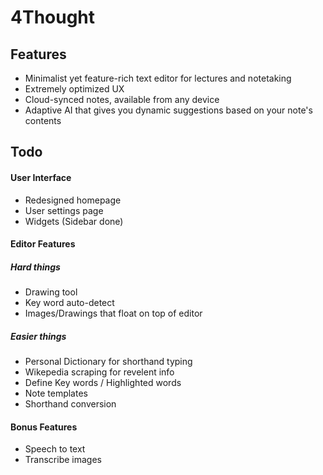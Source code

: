# 4Thought

## Features

-   Minimalist yet feature-rich text editor for lectures and notetaking
-   Extremely optimized UX
-   Cloud-synced notes, available from any device
-   Adaptive AI that gives you dynamic suggestions based on your note's contents

## Todo

#### User Interface

-   Redesigned homepage
-   User settings page
-   Widgets (Sidebar done)

#### Editor Features

##### Hard things
-   Drawing tool
-   Key word auto-detect
-   Images/Drawings that float on top of editor

##### Easier things
-   Personal Dictionary for shorthand typing
-   Wikepedia scraping for revelent info
-   Define Key words / Highlighted words
-   Note templates
-   Shorthand conversion

#### Bonus Features
-   Speech to text
-   Transcribe images

